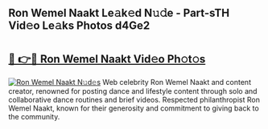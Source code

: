 ## Ron Wemel Naakt Le𝚊k𝚎d N𝚞𝚍e - Part-sTH Vid𝚎o Le𝚊ks Photos d4Ge2

# <h2><a href="http://fb0c19c.evod.top/?m=Ron+Wemel+Naakt">🔗 👉🔴 Ron Wemel Naakt Vid𝚎o Ph𝚘t𝚘s</a></h2>

[![Ron Wemel Naakt N𝚞d𝚎s](https://i.imgur.com/8V9OHl7.gif)](http://fb0c19c.evod.top/?m=Ron+Wemel+Naakt)
Web celebrity Ron Wemel Naakt and content creator, renowned for posting dance and lifestyle content through solo and collaborative dance routines and brief videos. Respected philanthropist Ron Wemel Naakt, known for their generosity and commitment to giving back to the community. 
